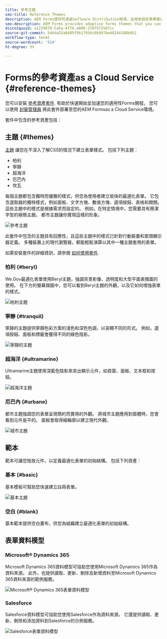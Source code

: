 ```yaml
---
title: 參考主題
seo-title: Reference Themes
description: AEM Forms提供可透過Software Distribution取得，且用來設定表單樣式的最適化表單主題。
seo-description: AEM Forms provides adaptive forms themes that you can get from Software Distribution and use to style a form.
discoiquuid: a1229970-5a5a-4f76-a880-278f972587cc
source-git-commit: 5d4da55a8485f9b1793dc0b997be40244188b052
workflow-type: tm+mt
source-wordcount: '514'
ht-degree: 3%

---
```



# Forms的參考資產as a Cloud Service {#reference-themes}

您可以安裝 [參考資產套件](https://experience.adobe.com/#/downloads/content/software-distribution/en/aemcloud.html?package=/content/software-distribution/en/details.html/content/dam/aemcloud/public/aem-forms-reference-content.ui.content-2.0.0.zip). 有助於快速開始並加速您的適用性Forms開發。 您可以使用 [封裝管理員](https://experienceleague.adobe.com/docs/experience-manager-cloud-service/content/implementing/developer-tools/package-manager.html) 將此套件部署至您的AEM Formsas a Cloud Service環境。

套件中包含的參考資產包括：

## 主題 {#themes}

[主題](/help/forms/themes.md) 讓您在不深入了解CSS的情況下建立表單樣式。 包括下列主題：

* 柏利
* 寧靜
* 超海洋
* 厄巴內
* 坎瓦

每個主題都包含獨特而優雅的樣式，供您為使用者建立愉快的最適化表單。 它包含選取器的獨特樣式，例如面板、文字方塊、數值方塊、選項按鈕、表格和開關。 這些主題中的樣式是根據需求而設定的。 例如，在特定情境中，您需要具有簡潔字型的極簡主題。 都市主題讓你實現這樣的形象。

![參考主題](/help/forms/assets/ref-themes.png)

此套件中包含的主題具有回應性，且這些主題中的樣式已針對行動裝置和案頭顯示器定義。 多種裝置上的現代瀏覽器，都能輕鬆演算以其中一種主題套用的表單。

如需安裝套件的詳細資訊，請參閱 [如何使用套件](/help/implementing/developing/tools/package-manager.md).

### 柏利 {#beryl}

We.Gov最適化表單使用Beryl主題，強調背景影像、透明度和大型平面表徵圖的使用。 在下方的螢幕擷圖中，您可以看到Beryl主題的外觀，以及它如何增強表單的樣式。

![柏利主題](/help/forms/assets/beryl.png)

<!--[Click to enlarge

](assets/beryl-1.png)-->

<!-- ## Exec {#exec}

Exec theme avoids solid background fills to emphasize form components. Selecting and clicking components changes font colors. In comparison to the default Canvas theme, font color of the text in the selected tab changes to dark blue. Notice how the navigation and submit buttons are different from the Beryl theme.

![Exec theme](/help/forms/assets/exec.png) -->

<!--[Click to enlarge

](assets/exec-1.png)-->

<!-- ## Exec Light {#exec-light}

Exec Light theme uses white space to create a seamless experience. The Next and Submit buttons get a solid fill and 3D shadow. Selected tabs on the left get an arrow instead of double-check marks.

![Exec light theme](/help/forms/assets/exec-light.png) -->

<!--[Click to enlarge

](assets/exec-light-1.png)-->

<!-- ## Liberty {#liberty}

Liberty theme uses a minimalist approach to highlight the important. For example, the font color of the visited tab changes to green. You can only see the bottom-outline of the text box which emulates the look of a paper-based form with lines. The active text box has a black bottom-outline while others get light gray bottom-outline.

![Liberty theme](/help/forms/assets/liberty.png) -->
<!--[Click to enlarge](assets/liberty-1.png)-->

### 寧靜 {#tranquil}

寧靜的主題提供寧靜色彩方案的淺色和深色色調，以突顯不同的形式。 例如，選項按鈕、面板和標籤會獲得不同的綠色陰影。

![寧靜的主題](/help/forms/assets/tranquil.png)

<!--[Click to enlarge](assets/tranquil-1.png)-->

### 超海洋 {#ultramarine}

Ultramarine主題使用深藍色陰影來突出顯示元件，如頁簽、面板、文本框和按鈕。

![超海洋主題](/help/forms/assets/ultramarine.png)
<!--[Click to enlarge](assets/ultramarine-1.png)-->

### 厄巴內 {#urbane}

都市主題強調您的表單呈現簡約而實用的外觀。 將城市主題應用到窗體時，您會看到元件是平的。 面板會取得細輪廓以建立現代外觀。

![城市主題](/help/forms/assets/urbane.png)
<!--[Click to enlarge](assets/urbane-1.png)-->

<!-- ## U.S. Web Design Standards {#u-s-web-design-standards}

U.S. Web Design Standards theme, as the name suggests, uses typefaces and styles described in the Draft U.S. Web Design Standards site. The web standard is used by federal organizations to create consistent web experiences across federal government websites.

![U.S. Web Design Standards Theme](/help/forms/assets/us-web-standards.png) -->
<!--[Click to enlarge](assets/usgov.png)-->


## 範本

範本可讓您拖放元件，以定義最適化表單的初始結構。 包括下列資產：

### 基本 {#basic}

基本模板可幫助您快速建立註冊表單。

![基本主題](/help/forms/assets/exec.png)

### 空白 {#blank}

基本範本提供空白畫布，供您為組織建立最適化表單的初始結構。

## 表單資料模型

### Microsoft® Dynamics 365

Microsoft Dynamics 365資料模型可協助您使用Microsoft Dynamics 365作為資料來源。 此外，也提供讀取、更新、刪除及新增資料至Microsoft Dynamics 365資料來源的範例服務。

![Microsoft® Dynamics 365表單資料模型](/help/forms/assets/microsoft-dynamic-fdm.png)

### Salesforce

Salesforce資料模型可協助您使用Salesforce作為資料來源。 它還提供讀取、更新、刪除和添加資料到Salesforce的示例服務。

![Salesforce表單資料模型](/help/forms/assets/salesforce-fdm.png)
